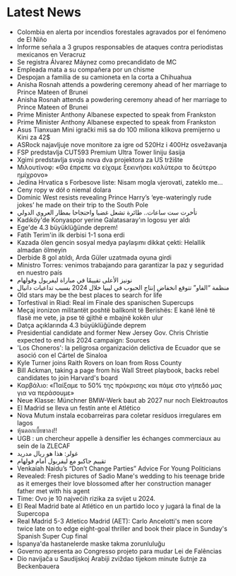 # Latest News
-  Colombia en alerta por incendios forestales agravados por el fenómeno de El Niño
-  Informe señala a 3 grupos responsables de ataques contra periodistas mexicanos en Veracruz
-  Se registra Álvarez Máynez como precandidato de MC
-  Empleada mata a su compañera por un chisme
-  Despojan a familia de su camioneta en la corta a Chihuahua
-  Anisha Rosnah attends a powdering ceremony ahead of her marriage to Prince Mateen of Brunei
-  Anisha Rosnah attends a powdering ceremony ahead of her marriage to Prince Mateen of Brunei
-  Prime Minister Anthony Albanese expected to speak from Frankston
-  Prime Minister Anthony Albanese expected to speak from Frankston
-  Asus Tianxuan Mini igrački miš sa do 100 miliona klikova premijerno u Kini za 42$
-  ASRock najavljuje nove monitore za igre od 520Hz i 400Hz osvežavanja
-  FSP predstavlja CUT593 Premium Ultra Tower liniju šasija
-  Xgimi predstavlja svoja nova dva projektora za US tržište
-  Μιλουτίνοφ: «Θα έπρεπε να είχαμε ξεκινήσει καλύτερα το δεύτερο ημίχρονο»
-  Jedina Hrvatica s Forbesove liste: Nisam mogla vjerovati, zateklo me...
-  Ceny ropy w dół o niemal dolara
-  Dominic West resists revealing Prince Harry’s ‘eye-wateringly rude jokes’ he made on their trip to the South Pole
-  تأخرت ست ساعات.. طائرة تشعل غضبا واحتجاحا بمطار العروي الدولي
-  Kadıköy'de Konyaspor yerine Galatasaray'ın logosu yer aldı
-  Ege'de 4.3 büyüklüğünde deprem!
-  Fatih Terim'in ilk derbisi 1-1 sona erdi
-  Kazada ölen gencin sosyal medya paylaşımı dikkat çekti: Helallik almadan ölmeyin
-  Derbide 8 gol atıldı, Arda Güler uzatmada oyuna girdi
-  Ministro Torres: venimos trabajando para garantizar la paz y seguridad en nuestro país
-  نونيز الأعلى تقييمًا في مباراة ليفربول وفولهام
-  منظمة “الفاو” تتوقع انخفاض إنتاج الحبوب في ليبيا خلال 2024 بسبب تداعيات دانيال
-  Old stars may be the best places to search for life
-  Torfestival in Riad: Real im Finale des spanischen Supercups
-  Meçaj ironizon militantët poshtë ballkonit të Berishës: E kanë lënë të flasë me vete, ja pse të gjithë e mbajnë kokën ulur
-  Datça açıklarında 4.3 büyüklüğünde deprem
-  Presidential candidate and former New Jersey Gov. Chris Christie expected to end his 2024 campaign: Sources
-  'Los Choneros': la peligrosa organización delictiva de Ecuador que se asoció con el Cártel de Sinaloa
-  Kyle Turner joins Raith Rovers on loan from Ross County
-  Bill Ackman, taking a page from his Wall Street playbook, backs rebel candidates to join Harvard's board
-  Καρβάλιο: «Παίξαμε το 50% της πρόκρισης και πάμε στο γήπεδό μας για να περάσουμε»
-  Neue Klasse: Münchner BMW-Werk baut ab 2027 nur noch Elektroautos
-  El Madrid se lleva un festín ante el Atlético
-  Nova Mutum instala ecobarreiras para coletar resíduos irregulares em lagos
-  หุ้นดอกเบี้ยขาลง!!
-  UGB : un chercheur appelle à densifier les échanges commerciaux au sein de la ZLECAF
-  غولر: هذا هو ريال مدريد
-  تقييم جاكبو مع ليفربول أمام فولهام
-  Venkaiah Naidu’s “Don’t Change Parties” Advice For Young Politicians
-  Revealed: Fresh pictures of Sadio Mane's wedding to his teenage bride as it emerges their love blossomed after her construction manager father met with his agent
-  Time: Ovo je 10 najvećih rizika za svijet u 2024.
-  El Real Madrid bate al Atlético en un partido loco y jugará la final de la Supercopa
-  Real Madrid 5-3 Atletico Madrid (AET): Carlo Ancelotti's men score twice late on to edge eight-goal thriller and book their place in Sunday's Spanish Super Cup final
-  İspanya'da hastanelerde maske takma zorunluluğu
-  Governo apresenta ao Congresso projeto para mudar Lei de Falências
-  Dio navijača u Saudijskoj Arabiji zviždao tijekom minute šutnje za Beckenbauera
